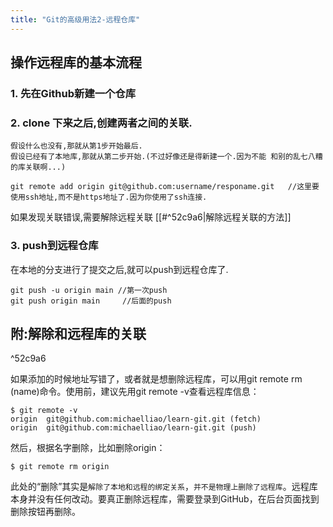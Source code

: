 ```yaml
---
title: "Git的高级用法2-远程仓库"
---
```


## 操作远程库的基本流程
### 1. 先在Github新建一个仓库

### 2. clone 下来之后,创建两者之间的关联.
```
假设什么也没有,那就从第1步开始最后.
假设已经有了本地库,那就从第二步开始.(不过好像还是得新建一个.因为不能 和别的乱七八糟的库关联啊...)
```

```shell
git remote add origin git@github.com:username/responame.git   //这里要使用ssh地址,而不是https地址了.因为你使用了ssh连接.
```
如果发现关联错误,需要解除远程关联
[[#^52c9a6|解除远程关联的方法]]
### 3. push到远程仓库

在本地的分支进行了提交之后,就可以push到远程仓库了.

```shell
git push -u origin main //第一次push
git push origin main     //后面的push
```

## 附:解除和远程库的关联

^52c9a6




如果添加的时候地址写错了，或者就是想删除远程库，可以用git remote rm (name)命令。使用前，建议先用git remote -v查看远程库信息：

```shell
$ git remote -v
origin  git@github.com:michaelliao/learn-git.git (fetch)
origin  git@github.com:michaelliao/learn-git.git (push)
```
然后，根据名字删除，比如删除origin：

```shell
$ git remote rm origin
```
此处的“删除”其实是`解除了本地和远程的绑定关系`，`并不是物理上删除了远程库`。远程库本身并没有任何改动。要真正删除远程库，需要登录到GitHub，在后台页面找到删除按钮再删除。